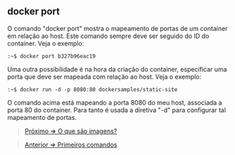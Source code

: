 ## docker port

O comando "docker port" mostra o mapeamento de portas de um container em relação ao host. Este comando sempre deve ser seguido do ID do container. Veja o exemplo:

	:~$ docker port b327b96eac19

Uma outra possibilidade é na hora da criação do container, especificar uma porta que deve ser mapeada com relação ao host. Veja o exemplo: 	

	:~$ docker run -d -p 8080:80 dockersamples/static-site

O comando acima está mapeando a porta 8080 do meu host, associada a porta 80 do container. Para tanto é usada a diretiva "-d" para configurar tal mapeamento de portas.

> [Próximo => O que são imagens? ](imagem.md)

> [Anterior => Primeiros comandos ](comandos01.md)